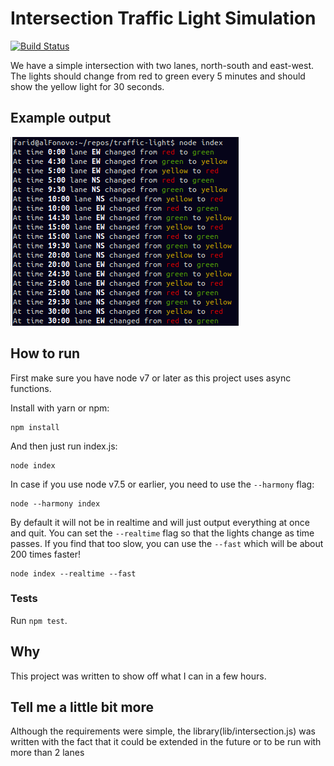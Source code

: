 # Intersection Traffic Light Simulation

[![Build Status](https://travis-ci.org/alFReD-NSH/traffic-lights.svg?branch=master)](https://travis-ci.org/alFReD-NSH/traffic-lights)

We have a simple intersection with two lanes, north-south and east-west. The lights should change
 from red to green every 5 minutes and should show the yellow light for 30 seconds.

## Example output

![example-output](example.png)

## How to run

First make sure you have node v7 or later as this project uses async functions.

Install with yarn or npm:

    npm install

And then just run index.js:

    node index


In case if you use node v7.5 or earlier, you need to use the `--harmony` flag:

    node --harmony index

By default it will not be in realtime and will just output everything at once and quit. You can
set the `--realtime` flag so that the lights change as time passes. If you find that too slow,
you can use the `--fast` which will be about 200 times faster!

    node index --realtime --fast

### Tests

Run `npm test`.

## Why

This project was written to show off what I can in a few hours.

## Tell me a little bit more

Although the requirements were simple, the library(lib/intersection.js) was written with the fact
 that it could be extended in the future or to be run with more than 2 lanes
